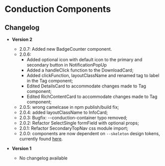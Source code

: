 # Conduction Components

## Changelog

- **Version 2**

  - 2.0.7: Added new BadgeCounter component.
  - 2.0.6: 
    - Added optional icon with default icon to the primary and secondary button in NotificationPopUp
    - Added a handleClick function to the DownloadCard;
    - Added clickFunction, layoutClassName and renamed tag to label in the Tag component;
    - Edited DetailsCard to accommodate changes made to Tag component;
    - Edited RichContentCard to accommodate changes made to Tag component;
  - 2.0.5: wrong camelcase in npm publish/build fix;
  - 2.0.4: added layoutClassName to InfoCard;
  - 2.0.3: Bugfix: --conduction-container typo removed;
  - 2.0.2: Refactor SelectSingle formField with optional props;
  - 2.0.1: Refactor SecondaryTopNav css module import;
  - 2.0.0: components are now dependent on `--skeleton` design tokens, currently found [here](https://github.com/OpenCatalogi/web-app/blob/development/pwa/src/styling/design-tokens/skeleton-design-tokens.css).

- **Version 1**

  - No changelog available
